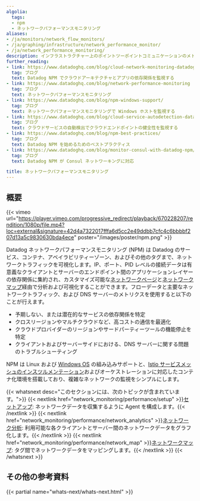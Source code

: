 ```yaml
---
algolia:
  tags:
  - npm
  - ネットワークパフォーマンスモニタリング
aliases:
- /ja/monitors/network_flow_monitors/
- /ja/graphing/infrastructure/network_performance_monitor/
- /ja/network_performance_monitoring/
description: インフラストラクチャー上のポイントツーポイントコミュニケーションのメトリクスを調べます。
further_reading:
- link: https://www.datadoghq.com/blog/cloud-network-monitoring-datadog/
  tag: ブログ
  text: Datadog NPM でクラウドアーキテクチャとアプリの依存関係を監視する
- link: https://www.datadoghq.com/blog/network-performance-monitoring
  tag: ブログ
  text: ネットワークパフォーマンスモニタリング
- link: https://www.datadoghq.com/blog/npm-windows-support/
  tag: ブログ
  text: ネットワークパフォーマンスモニタリングで Windows ホストを監視する
- link: https://www.datadoghq.com/blog/cloud-service-autodetection-datadog/
  tag: ブログ
  text: クラウドサービスの自動検出でクラウドエンドポイントの健全性を監視する
- link: https://www.datadoghq.com/blog/npm-best-practices/
  tag: ブログ
  text: Datadog NPM を始めるためのベストプラクティス
- link: https://www.datadoghq.com/blog/monitor-consul-with-datadog-npm/
  tag: ブログ
  text: Datadog NPM が Consul ネットワーキングに対応

title: ネットワークパフォーマンスモニタリング
---
```


## 概要

{{< vimeo url="https://player.vimeo.com/progressive_redirect/playback/670228207/rendition/1080p/file.mp4?loc=external&signature=42d4a7322017fffa6d5cc2e49ddbb7cfc4c6bbbbf207d13a5c9830630bda4ece" poster="/images/poster/npm.png" >}}

Datadog ネットワークパフォーマンスモニタリング (NPM) は Datadog のサービス、コンテナ、アベイラビリティーゾーン、およびその他のタグまで、ネットワークトラフィックを可視化します。IP、ポート、PID レベルの接続データは有意義なクライアントとサーバーのエンドポイント間のアプリケーションレイヤーの依存関係に集約され、カスタマイズ可能な[ネットワークページ][1]と[ネットワークマップ][2]経由で分析および可視化することができます。フローデータと主要なネットワークトラフィック、および DNS サーバーのメトリクスを使用すると以下のことが行えます。

* 予期しない、または潜在的なサービスの依存関係を特定
* クロスリージョンやマルチクラウドなど、高コストの通信を最適化
* クラウドプロバイダーのリージョンやサードパーティーツールの機能停止を特定
* クライアントおよびサーバーサイドにおける、DNS サーバーに関する問題のトラブルシューティング

NPM は Linux および [Windows OS][3] の組み込みサポートと、[Istio サービスメッシュのインスツルメンテーション][4]およびオーケストレーションに対応したコンテナ化環境を搭載しており、複雑なネットワークの監視をシンプルにします。

{{< whatsnext desc="このセクションには、次のトピックが含まれています。">}}
    {{< nextlink href="network_monitoring/performance/setup" >}}<u>セットアップ</u>: ネットワークデータを収集するように Agent を構成します。{{< /nextlink >}}
    {{< nextlink href="network_monitoring/performance/network_analytics" >}}<u>ネットワーク分析</u>: 利用可能な各クライアントとサーバー間のネットワークデータをグラフ化します。{{< /nextlink >}}
    {{< nextlink href="network_monitoring/performance/network_map" >}}<u>ネットワークマップ</u>: タグ間でネットワークデータをマッピングします。{{< /nextlink >}}
{{< /whatsnext >}}

## その他の参考資料

{{< partial name="whats-next/whats-next.html" >}}

[1]: https://app.datadoghq.com/network
[2]: https://app.datadoghq.com/network/map
[3]: https://www.datadoghq.com/blog/npm-windows-support/
[4]: https://www.datadoghq.com/blog/monitor-istio-with-npm/
